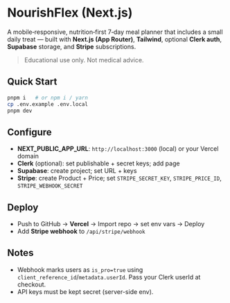 
# NourishFlex (Next.js)

A mobile‑responsive, nutrition‑first 7‑day meal planner that includes a small daily treat — built with **Next.js (App Router)**, **Tailwind**, optional **Clerk auth**, **Supabase** storage, and **Stripe** subscriptions.

> Educational use only. Not medical advice.

## Quick Start
```bash
pnpm i   # or npm i / yarn
cp .env.example .env.local
pnpm dev
```

## Configure
- **NEXT_PUBLIC_APP_URL**: `http://localhost:3000` (local) or your Vercel domain
- **Clerk** (optional): set publishable + secret keys; add <SignIn/> page
- **Supabase**: create project; set URL + keys
- **Stripe**: create Product + Price; set `STRIPE_SECRET_KEY`, `STRIPE_PRICE_ID`, `STRIPE_WEBHOOK_SECRET`

## Deploy
- Push to GitHub → **Vercel** → Import repo → set env vars → Deploy
- Add **Stripe webhook** to `/api/stripe/webhook`

## Notes
- Webhook marks users as `is_pro=true` using `client_reference_id`/`metadata.userId`. Pass your Clerk userId at checkout.
- API keys must be kept secret (server-side env).
